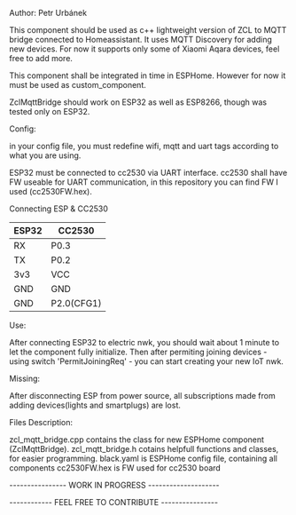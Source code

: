 Author: Petr Urbánek

This component should be used as c++ lightweight version of ZCL to MQTT bridge connected to Homeassistant. It uses MQTT Discovery for adding new devices.
For now it supports only some of Xiaomi Aqara devices, feel free to add more.

This component shall be integrated in time in ESPHome. However for now it must be used as custom_component.

ZclMqttBridge should work on ESP32 as well as ESP8266, though was tested only on ESP32.


Config:

in your config file, you must redefine wifi, mqtt and uart tags according to what you are using.

ESP32 must be connected to cc2530 via UART interface.
cc2530 shall have FW useable for UART communication, in this repository you can find FW I used (cc2530FW.hex).


Connecting ESP & CC2530

| ESP32 | CC2530 |
| ------- | ------- |
| RX   |   P0.3 |
| TX   |   P0.2 |
| 3v3  |   VCC  |
| GND  |   GND  |
| GND  |  P2.0(CFG1) |




Use:

After connecting ESP32 to electric nwk, you should wait about 1 minute to let the component fully initialize.
Then after permiting joining devices - using switch 'PermitJoiningReq' - you can start creating your new IoT nwk.

Missing:

After disconnecting ESP from power source, all subscriptions made from adding devices(lights and smartplugs) are lost.




Files Description:

zcl_mqtt_bridge.cpp contains the class for new ESPHome component (ZclMqttBridge).
zcl_mqtt_bridge.h cotains helpfull functions and classes, for easier programming.
black.yaml is ESPHome config file, containing all components
cc2530FW.hex is FW used for cc2530 board


---------------- WORK IN PROGRESS --------------------

------------ FEEL FREE TO CONTRIBUTE ----------------
